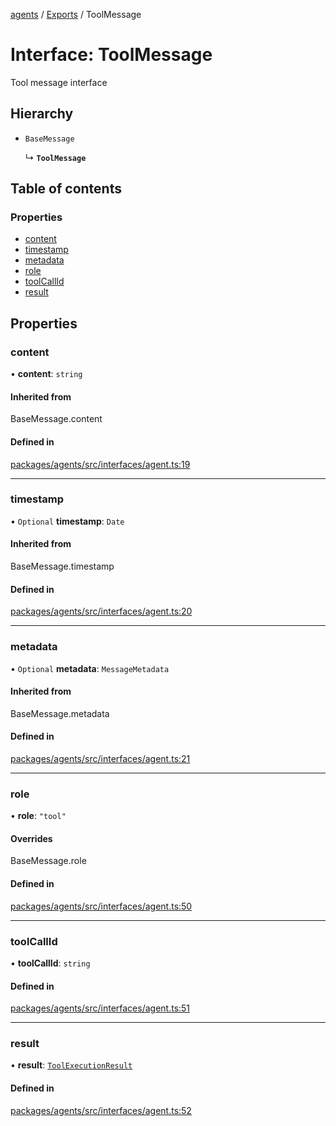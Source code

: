 <!-- 
 ⚠️  AUTO-GENERATED FILE - DO NOT EDIT MANUALLY
 This file is automatically generated by scripts/docs-generator.js
 To make changes, edit the source TypeScript files or update the generator script
-->

[agents](../../) / [Exports](../modules) / ToolMessage

# Interface: ToolMessage

Tool message interface

## Hierarchy

- `BaseMessage`

  ↳ **`ToolMessage`**

## Table of contents

### Properties

- [content](ToolMessage#content)
- [timestamp](ToolMessage#timestamp)
- [metadata](ToolMessage#metadata)
- [role](ToolMessage#role)
- [toolCallId](ToolMessage#toolcallid)
- [result](ToolMessage#result)

## Properties

### content

• **content**: `string`

#### Inherited from

BaseMessage.content

#### Defined in

[packages/agents/src/interfaces/agent.ts:19](https://github.com/woojubb/robota/blob/a69b4da7c5c53be6f90be7c6508928a6d39cf60b/packages/agents/src/interfaces/agent.ts#L19)

___

### timestamp

• `Optional` **timestamp**: `Date`

#### Inherited from

BaseMessage.timestamp

#### Defined in

[packages/agents/src/interfaces/agent.ts:20](https://github.com/woojubb/robota/blob/a69b4da7c5c53be6f90be7c6508928a6d39cf60b/packages/agents/src/interfaces/agent.ts#L20)

___

### metadata

• `Optional` **metadata**: `MessageMetadata`

#### Inherited from

BaseMessage.metadata

#### Defined in

[packages/agents/src/interfaces/agent.ts:21](https://github.com/woojubb/robota/blob/a69b4da7c5c53be6f90be7c6508928a6d39cf60b/packages/agents/src/interfaces/agent.ts#L21)

___

### role

• **role**: ``"tool"``

#### Overrides

BaseMessage.role

#### Defined in

[packages/agents/src/interfaces/agent.ts:50](https://github.com/woojubb/robota/blob/a69b4da7c5c53be6f90be7c6508928a6d39cf60b/packages/agents/src/interfaces/agent.ts#L50)

___

### toolCallId

• **toolCallId**: `string`

#### Defined in

[packages/agents/src/interfaces/agent.ts:51](https://github.com/woojubb/robota/blob/a69b4da7c5c53be6f90be7c6508928a6d39cf60b/packages/agents/src/interfaces/agent.ts#L51)

___

### result

• **result**: [`ToolExecutionResult`](ToolExecutionResult)

#### Defined in

[packages/agents/src/interfaces/agent.ts:52](https://github.com/woojubb/robota/blob/a69b4da7c5c53be6f90be7c6508928a6d39cf60b/packages/agents/src/interfaces/agent.ts#L52)
